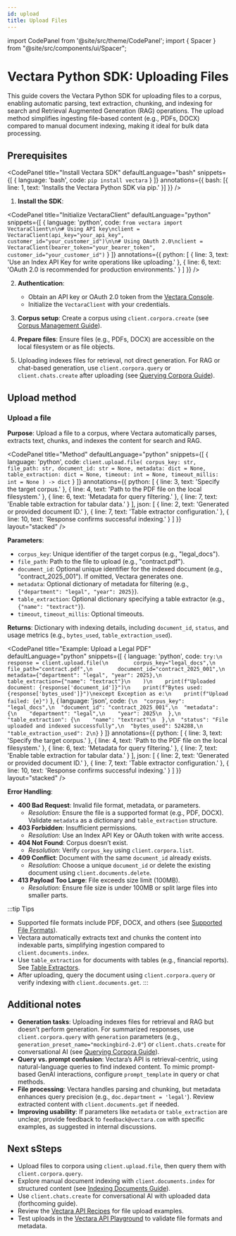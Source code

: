 ```yaml
---
id: upload
title: Upload Files
---
```


import CodePanel from '@site/src/theme/CodePanel';
import { Spacer } from "@site/src/components/ui/Spacer";

# Vectara Python SDK: Uploading Files

This guide covers the Vectara Python SDK for uploading files to a corpus, enabling automatic parsing, text extraction, chunking, and indexing for search and Retrieval Augmented Generation (RAG) operations. The upload method simplifies ingesting file-based content (e.g., PDFs, DOCX) compared to manual document indexing, making it ideal for bulk data processing.

## Prerequisites

<CodePanel
     title="Install Vectara SDK"
     defaultLanguage="bash"
     snippets={[
       { language: 'bash', code: `pip install vectara` }
     ]}
     annotations={{
       bash: [{ line: 1, text: 'Installs the Vectara Python SDK via pip.' }]
     }}
   />

1. **Install the SDK**:
   
<CodePanel
     title="Initialize VectaraClient"
     defaultLanguage="python"
     snippets={[
       { language: 'python', code: `from vectara import VectaraClient\n\n# Using API key\nclient = VectaraClient(api_key="your_api_key", customer_id="your_customer_id")\n\n# Using OAuth 2.0\nclient = VectaraClient(bearer_token="your_bearer_token", customer_id="your_customer_id")` }
     ]}
     annotations={{
       python: [
         { line: 3, text: 'Use an Index API Key for write operations like uploading.' },
         { line: 6, text: 'OAuth 2.0 is recommended for production environments.' }
       ]
     }}
   />

2. **Authentication**:
   - Obtain an API key or OAuth 2.0 token from the [Vectara Console](https://console.vectara.com).
   - Initialize the `VectaraClient` with your credentials.

3. **Corpus setup**: Create a corpus using `client.corpora.create` (see [Corpus Management Guide](vectara_python_sdk_corpora.md)).
4. **Prepare files**: Ensure files (e.g., PDFs, DOCX) are accessible on the local filesystem or as file objects.
5. Uploading indexes files for retrieval, not direct generation. For RAG or chat-based generation, use `client.corpora.query` or `client.chats.create` after uploading (see [Querying Corpora Guide](vectara_python_sdk_queries.md)).

## Upload method

### Upload a file

**Purpose**: Upload a file to a corpus, where Vectara automatically parses, extracts text, chunks, and indexes the content for search and RAG.

<CodePanel
  title="Method"
  defaultLanguage="python"
  snippets={[
    { language: 'python', 
    code: `client.upload.file(
    corpus_key: str,
    file_path: str,
    document_id: str = None,
    metadata: dict = None,
    table_extraction: dict = None,
    timeout: int = None,
    timeout_millis: int = None
) -> dict` }
  ]}
  annotations={{
    python: [
      { line: 3, text: 'Specify the target corpus.' },
      { line: 4, text: 'Path to the PDF file on the local filesystem.' },
      { line: 6, text: 'Metadata for query filtering.' },
      { line: 7, text: 'Enable table extraction for tabular data.' }
    ],
    json: [
      { line: 2, text: 'Generated or provided document ID.' },
      { line: 7, text: 'Table extractor configuration.' },
      { line: 10, text: 'Response confirms successful indexing.' }
    ]
  }}
  layout="stacked"
/>


**Parameters**:
- `corpus_key`: Unique identifier of the target corpus (e.g., "legal_docs").
- `file_path`: Path to the file to upload (e.g., "contract.pdf").
- `document_id`: Optional unique identifier for the indexed document (e.g., "contract_2025_001"). If omitted, Vectara generates one.
- `metadata`: Optional dictionary of metadata for filtering (e.g., `{"department": "legal", "year": 2025}`).
- `table_extraction`: Optional dictionary specifying a table extractor (e.g., `{"name": "textract"}`).
- `timeout`, `timeout_millis`: Optional timeouts.

**Returns**: Dictionary with indexing details, including `document_id`, `status`, and usage metrics (e.g., `bytes_used`, `table_extraction_used`).

<CodePanel
  title="Example: Upload a Legal PDF"
  defaultLanguage="python"
  snippets={[
    { language: 'python', code: `try:\n    response = client.upload.file(\n        corpus_key="legal_docs",\n        file_path="contract.pdf",\n        document_id="contract_2025_001",\n        metadata={"department": "legal", "year": 2025},\n        table_extraction={"name": "textract"}\n    )\n    print(f"Uploaded document: {response['document_id']}")\n    print(f"Bytes used: {response['bytes_used']}")\nexcept Exception as e:\n    print(f"Upload failed: {e}")` },
    { language: 'json', code: `{\n  "corpus_key": "legal_docs",\n  "document_id": "contract_2025_001",\n  "metadata": {\n    "department": "legal",\n    "year": 2025\n  },\n  "table_extraction": {\n    "name": "textract"\n  },\n  "status": "File uploaded and indexed successfully",\n  "bytes_used": 524288,\n  "table_extraction_used": 2\n}` }
  ]}
  annotations={{
    python: [
      { line: 3, text: 'Specify the target corpus.' },
      { line: 4, text: 'Path to the PDF file on the local filesystem.' },
      { line: 6, text: 'Metadata for query filtering.' },
      { line: 7, text: 'Enable table extraction for tabular data.' }
    ],
    json: [
      { line: 2, text: 'Generated or provided document ID.' },
      { line: 7, text: 'Table extractor configuration.' },
      { line: 10, text: 'Response confirms successful indexing.' }
    ]
  }}
  layout="stacked"
/>

**Error Handling**:
- **400 Bad Request**: Invalid file format, metadata, or parameters.
  - *Resolution*: Ensure the file is a supported format (e.g., PDF, DOCX). Validate `metadata` as a dictionary and `table_extraction` structure.
- **403 Forbidden**: Insufficient permissions.
  - *Resolution*: Use an Index API Key or OAuth token with write access.
- **404 Not Found**: Corpus doesn’t exist.
  - *Resolution*: Verify `corpus_key` using `client.corpora.list`.
- **409 Conflict**: Document with the same `document_id` already exists.
  - *Resolution*: Choose a unique `document_id` or delete the existing document using `client.documents.delete`.
- **413 Payload Too Large**: File exceeds size limit (100MB).
  - *Resolution*: Ensure file size is under 100MB or split large files into smaller parts.

:::tip Tips
- Supported file formats include PDF, DOCX, and others (see [Supported File Formats](https://docs.vectara.com/docs/api-reference/indexing-apis/indexing#supported-file-formats)).
- Vectara automatically extracts text and chunks the content into indexable parts, simplifying ingestion compared to `client.documents.index`.
- Use `table_extraction` for documents with tables (e.g., financial reports). See [Table Extractors](https://docs.vectara.com/docs/api-reference/indexing-apis/indexing#table-extraction).
- After uploading, query the document using `client.corpora.query` or verify indexing with `client.documents.get`.
:::

## Additional notes

- **Generation tasks**: Uploading indexes files for retrieval and RAG but doesn’t perform generation. For summarized responses, use `client.corpora.query` with `generation` parameters (e.g., `generation_preset_name="mockingbird-2.0"`) or `client.chats.create` for conversational AI (see [Querying Corpora Guide](vectara_python_sdk_queries.md)).
- **Query vs. prompt confusion**: Vectara’s API is retrieval-centric, using natural-language queries to find indexed content. To mimic prompt-based GenAI interactions, configure `prompt_template` in query or chat methods.
- **File processing**: Vectara handles parsing and chunking, but metadata enhances query precision (e.g., `doc.department = 'legal'`). Review extracted content with `client.documents.get` if needed.
- **Improving usability**: If parameters like `metadata` or `table_extraction` are unclear, provide feedback to `feedback@vectara.com` with specific examples, as suggested in internal discussions.

## Next sSteps

- Upload files to corpora using `client.upload.file`, then query them with `client.corpora.query`.
- Explore manual document indexing with `client.documents.index` for structured content (see [Indexing Documents Guide](vectara_python_sdk_indexing.md)).
- Use `client.chats.create` for conversational AI with uploaded data (forthcoming guide).
- Review the [Vectara API Recipes](https://docs.vectara.com/docs/api-recipes) for file upload examples.
- Test uploads in the [Vectara API Playground](https://console.vectara.com) to validate file formats and metadata.
